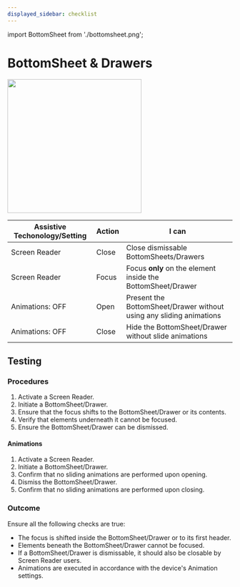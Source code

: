 ```yaml
---
displayed_sidebar: checklist
---
```


import BottomSheet from './bottomsheet.png';

# BottomSheet & Drawers

<img src={BottomSheet} className="zoom-me" width="300" />

| Assistive Techonology/Setting | Action | I can                                                               |
| ----------------------------- | ------ | ------------------------------------------------------------------- |
| Screen Reader                 | Close  | Close dismissable BottomSheets/Drawers                              |
| Screen Reader                 | Focus  | Focus **only** on the element inside the BottomSheet/Drawer         |
| Animations: OFF               | Open   | Present the BottomSheet/Drawer without using any sliding animations |
| Animations: OFF               | Close  | Hide the BottomSheet/Drawer without slide animations                |

## Testing

### Procedures

1. Activate a Screen Reader.
2. Initiate a BottomSheet/Drawer.
3. Ensure that the focus shifts to the BottomSheet/Drawer or its contents.
4. Verify that elements underneath it cannot be focused.
5. Ensure the BottomSheet/Drawer can be dismissed.

#### Animations

1. Activate a Screen Reader.
2. Initiate a BottomSheet/Drawer.
3. Confirm that no sliding animations are performed upon opening.
4. Dismiss the BottomSheet/Drawer.
5. Confirm that no sliding animations are performed upon closing.

### Outcome

Ensure all the following checks are true:

- The focus is shifted inside the BottomSheet/Drawer or to its first header.
- Elements beneath the BottomSheet/Drawer cannot be focused.
- If a BottomSheet/Drawer is dismissable, it should also be closable by Screen Reader users.
- Animations are executed in accordance with the device's Animation settings.
